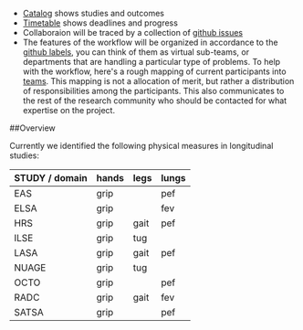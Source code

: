 

- [Catalog](./catalog.md) shows studies and outcomes
- [Timetable](./timetable.md)  shows deadlines and progress
- Collaboraion will be traced by a collection of [github issues](https://github.com/IALSA/IALSA-2015-Portland/milestones/PxP%20-%20Physical)   
- The features of the workflow will be organized in accordance to the  [github labels](../github_labels.md), you can think of them as virtual sub-teams, or departments that are handling a particular type of problems.  To help with the workflow, here's a rough mapping of current participants into [teams](../physical/teams.md). This mapping is not a allocation of merit, but rather a distribution of responsibilities among the participants. This also communicates to the rest of the research community who should be contacted for what expertise on the project.   

##Overview

Currently we identified the following physical measures in longitudinal studies:

| STUDY / domain  |hands  |legs | lungs   |   
|---|---|---|---|
| EAS  |grip   |   |pef   |  
| ELSA  |grip   |   |fev   |  
| HRS  | grip   | gait  | pef   |  
| ILSE  |grip   | tug  |   |  
| LASA  |grip   |gait   |pef   |  
| NUAGE  |grip   |tug   |   |  
| OCTO  |grip   |   | pef  |  
| RADC  |grip   |gait   |fev   |  
| SATSA  |grip   |   |  pef |  



